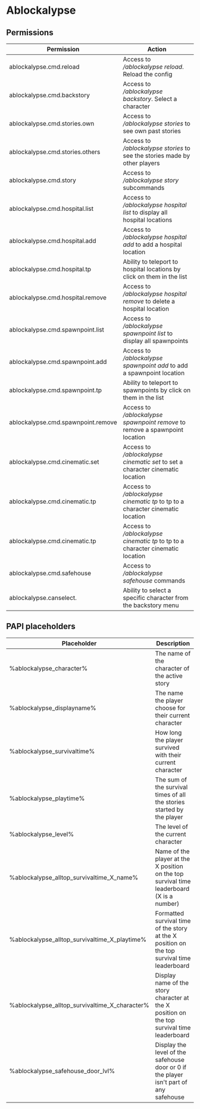 # Ablockalypse

## Permissions

| Permission                         | Action                                                                                     |
|------------------------------------|--------------------------------------------------------------------------------------------|
| ablockalypse.cmd.reload            | Access to _/ablockalypse reload_. Reload the config                                        |
| ablockalypse.cmd.backstory         | Access to _/ablockalypse backstory_. Select a character                                    |
| ablockalypse.cmd.stories.own       | Access to _/ablockalypse stories_ to see own past stories                                  |
| ablockalypse.cmd.stories.others    | Access to _/ablockalypse stories <player>_ to see the stories made by other players        |
| ablockalypse.cmd.story             | Access to _/ablockalypse story_ subcommands                                                |
| ablockalypse.cmd.hospital.list     | Access to _/ablockalypse hospital list_ to display all hospital locations                  |
| ablockalypse.cmd.hospital.add      | Access to _/ablockalypse hospital add_ to add a hospital location                          |
| ablockalypse.cmd.hospital.tp       | Ability to teleport to hospital locations by click on them in the list                     |
| ablockalypse.cmd.hospital.remove   | Access to _/ablockalypse hospital remove_ to delete a hospital location                    |
| ablockalypse.cmd.spawnpoint.list   | Access to _/ablockalypse spawnpoint list_ to display all spawnpoints                       |
| ablockalypse.cmd.spawnpoint.add    | Access to _/ablockalypse spawnpoint add_ to add a spawnpoint location                      |
| ablockalypse.cmd.spawnpoint.tp     | Ability to teleport to spawnpoints by click on them in the list                            |
| ablockalypse.cmd.spawnpoint.remove | Access to _/ablockalypse spawnpoint remove_ to remove a spawnpoint location                |
| ablockalypse.cmd.cinematic.set     | Access to _/ablockalypse cinematic <character> set_ to set a character cinematic location  |
| ablockalypse.cmd.cinematic.tp      | Access to _/ablockalypse cinematic <character> tp_ to tp to a character cinematic location |
| ablockalypse.cmd.cinematic.tp      | Access to _/ablockalypse cinematic <character> tp_ to tp to a character cinematic location |
| ablockalypse.cmd.safehouse         | Access to _/ablockalypse safehouse_ commands                                               |
| ablockalypse.canselect.<CHARACTER> | Ability to select a specific character from the backstory menu                             |


## PAPI placeholders

| Placeholder                                    | Description                                                                                 |
|------------------------------------------------|---------------------------------------------------------------------------------------------|
| %ablockalypse_character%                       | The name of the character of the active story                                               |
| %ablockalypse_displayname%                     | The name the player choose for their current character                                      |
| %ablockalypse_survivaltime%                    | How long the player survived with their current character                                   |
| %ablockalypse_playtime%                        | The sum of the survival times of all the stories started by the player                      |
| %ablockalypse_level%                           | The level of the current character                                                          |
| %ablockalypse_alltop_survivaltime_X_name%      | Name of the player at the X position on the top survival time leaderboard (X is a number)   |
| %ablockalypse_alltop_survivaltime_X_playtime%  | Formatted survival time of the story at the X position on the top survival time leaderboard |
| %ablockalypse_alltop_survivaltime_X_character% | Display name of the story character at the X position on the top survival time leaderboard  |
| %ablockalypse_safehouse_door_lvl%              | Display the level of the safehouse door or 0 if the player isn't part of any safehouse      |